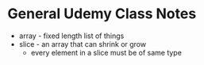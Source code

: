 # General Udemy Class Notes

- array - fixed length list of things
- slice - an array that can shrink or grow
  - every element in a slice must be of same type
